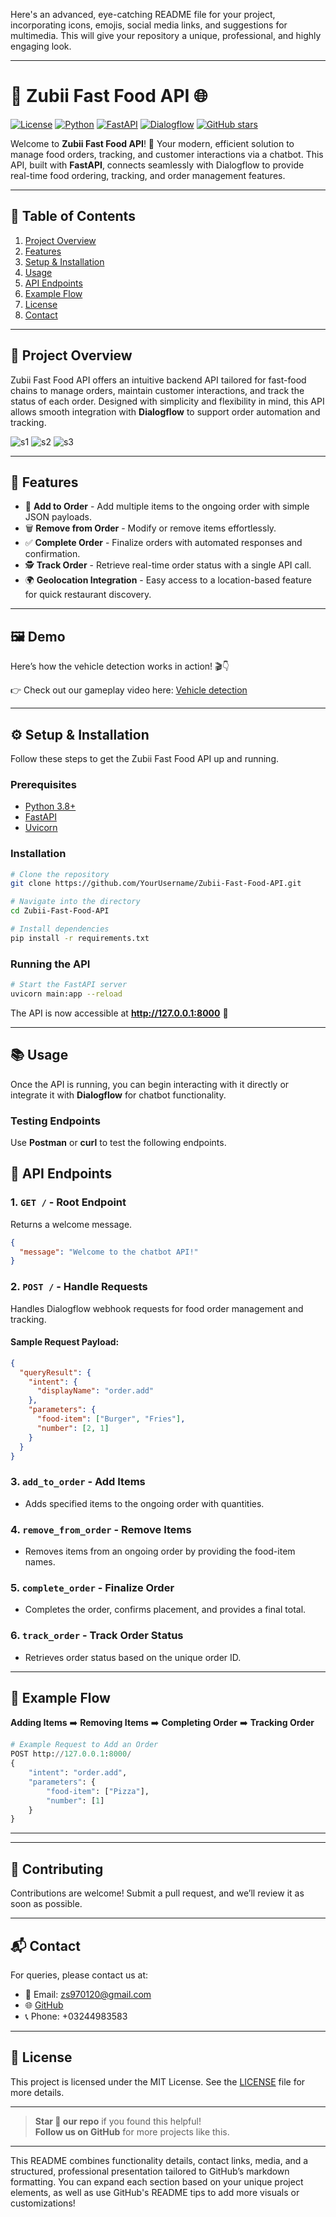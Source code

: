 Here's an advanced, eye-catching README file for your project, incorporating icons, emojis, social media links, and suggestions for multimedia. This will give your repository a unique, professional, and highly engaging look.

---

# 🍔 **Zubii Fast Food API** 🌐

[![License](https://img.shields.io/badge/license-MIT-blue.svg)](LICENSE)
[![Python](https://img.shields.io/badge/python-3.8%2B-brightgreen)](https://www.python.org/)
[![FastAPI](https://img.shields.io/badge/FastAPI-0.85.0-blue)](https://fastapi.tiangolo.com/)
[![Dialogflow](https://img.shields.io/badge/Dialogflow-API-orange)](https://cloud.google.com/dialogflow)
[![GitHub stars](https://img.shields.io/github/stars/YourUsername/Zubii-Fast-Food-API.svg)](https://github.com/YourUsername/Zubii-Fast-Food-API/stargazers)

Welcome to **Zubii Fast Food API**! 🚀 Your modern, efficient solution to manage food orders, tracking, and customer interactions via a chatbot. This API, built with **FastAPI**, connects seamlessly with Dialogflow to provide real-time food ordering, tracking, and order management features.

---

## 🎯 **Table of Contents**
1. [Project Overview](#project-overview)
2. [Features](#features)
3. [Setup & Installation](#setup--installation)
4. [Usage](#usage)
5. [API Endpoints](#api-endpoints)
6. [Example Flow](#example-flow)
7. [License](#license)
8. [Contact](#contact)

---

## 📜 **Project Overview**
Zubii Fast Food API offers an intuitive backend API tailored for fast-food chains to manage orders, maintain customer interactions, and track the status of each order. Designed with simplicity and flexibility in mind, this API allows smooth integration with **Dialogflow** to support order automation and tracking.

![s1](https://github.com/user-attachments/assets/c4dbb809-f13b-4027-9b73-9539109cb742) ![s2](https://github.com/user-attachments/assets/eb580827-209b-4fb8-84ac-332c39c38f30) ![s3](https://github.com/user-attachments/assets/a239f258-c257-4e98-98c6-0d985fdbfc6e)


---

## 🌟 **Features**
- 🍟 **Add to Order** - Add multiple items to the ongoing order with simple JSON payloads.
- 🗑️ **Remove from Order** - Modify or remove items effortlessly.
- ✅ **Complete Order** - Finalize orders with automated responses and confirmation.
- 🕵️ **Track Order** - Retrieve real-time order status with a single API call.
- 🌍 **Geolocation Integration** - Easy access to a location-based feature for quick restaurant discovery.

---


## 🖼️ **Demo**

Here’s how the vehicle detection works in action! 🎬👇

👉 Check out our gameplay video here: [Vehicle detection](https://www.loom.com/share/84ab27f9769d43c98cd98c11568c9db7?sid=b05fc56a-4df6-4ab8-bb41-bf906a6c6cf0)

---


## ⚙️ **Setup & Installation**
Follow these steps to get the Zubii Fast Food API up and running.

### Prerequisites
- [Python 3.8+](https://www.python.org/downloads/)
- [FastAPI](https://fastapi.tiangolo.com/)
- [Uvicorn](https://www.uvicorn.org/)

### Installation
```bash
# Clone the repository
git clone https://github.com/YourUsername/Zubii-Fast-Food-API.git

# Navigate into the directory
cd Zubii-Fast-Food-API

# Install dependencies
pip install -r requirements.txt
```

### Running the API
```bash
# Start the FastAPI server
uvicorn main:app --reload
```

The API is now accessible at **http://127.0.0.1:8000** 🎉

---

## 📚 **Usage**
Once the API is running, you can begin interacting with it directly or integrate it with **Dialogflow** for chatbot functionality.

### **Testing Endpoints**
Use **Postman** or **curl** to test the following endpoints.

## 🔗 **API Endpoints**

### 1. **`GET /`** - Root Endpoint
Returns a welcome message.

```json
{
  "message": "Welcome to the chatbot API!"
}
```

### 2. **`POST /`** - Handle Requests
Handles Dialogflow webhook requests for food order management and tracking.

#### **Sample Request Payload:**
```json
{
  "queryResult": {
    "intent": {
      "displayName": "order.add"
    },
    "parameters": {
      "food-item": ["Burger", "Fries"],
      "number": [2, 1]
    }
  }
}
```

### 3. **`add_to_order`** - Add Items
- Adds specified items to the ongoing order with quantities.

### 4. **`remove_from_order`** - Remove Items
- Removes items from an ongoing order by providing the food-item names.

### 5. **`complete_order`** - Finalize Order
- Completes the order, confirms placement, and provides a final total.

### 6. **`track_order`** - Track Order Status
- Retrieves order status based on the unique order ID.

---

## 🔄 **Example Flow**
**Adding Items** ➡️ **Removing Items** ➡️ **Completing Order** ➡️ **Tracking Order**

```python
# Example Request to Add an Order
POST http://127.0.0.1:8000/
{
    "intent": "order.add",
    "parameters": {
        "food-item": ["Pizza"],
        "number": [1]
    }
}
```

---

---

## 🤝 **Contributing**
Contributions are welcome! Submit a pull request, and we’ll review it as soon as possible.

---

## 📬 **Contact**
For queries, please contact us at:
- 📧 Email: [zs970120@gmail.com](mailto:zs970120@gmail.com)
- 🌐 [GitHub](https://github.com/ZubairZubii)
- 📞 Phone: +03244983583

---

## 📝 **License**
This project is licensed under the MIT License. See the [LICENSE](https://github.com/YourUsername/Zubii-Fast-Food-API/LICENSE) file for more details.

---

> **Star 🌟 our repo** if you found this helpful!  
> **Follow us on GitHub** for more projects like this.

---

This README combines functionality details, contact links, media, and a structured, professional presentation tailored to GitHub’s markdown formatting. You can expand each section based on your unique project elements, as well as use GitHub's README tips to add more visuals or customizations!
